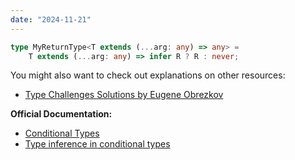 ```yaml
---
date: "2024-11-21"
---
```

```ts
type MyReturnType<T extends (...arg: any) => any> =
    T extends (...arg: any) => infer R ? R : never;
```


You might also want to check out explanations on other resources:
- [Type Challenges Solutions by Eugene Obrezkov](https://github.com/ghaiklor/type-challenges-solutions/blob/main/en/medium-return-type.md)

**Official Documentation:**
- [Conditional Types](https://www.typescriptlang.org/docs/handbook/2/conditional-types.html)
- [Type inference in conditional types](https://www.typescriptlang.org/docs/handbook/2/conditional-types.html#inferring-within-conditional-types)